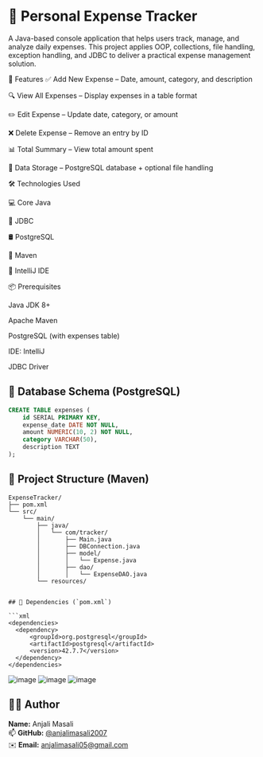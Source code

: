 # 💸 Personal Expense Tracker
A Java-based console application that helps users track, manage, and analyze daily expenses. This project applies OOP, collections, file handling, exception handling, and JDBC to deliver a practical expense management solution.

🚀 Features
✅ Add New Expense – Date, amount, category, and description

🔍 View All Expenses – Display expenses in a table format

✏️ Edit Expense – Update date, category, or amount

❌ Delete Expense – Remove an entry by ID

📊 Total Summary – View total amount spent 


💾 Data Storage – PostgreSQL database + optional file handling

🛠️ Technologies Used



💻 Core Java	

🧩 JDBC	

🛢️ PostgreSQL	

📁 Maven	

🧰 IntelliJ	IDE


📦 Prerequisites

Java JDK 8+

Apache Maven

PostgreSQL (with expenses table)

IDE:  IntelliJ

JDBC Driver 

## 🧾 Database Schema (PostgreSQL)

```sql
CREATE TABLE expenses (
    id SERIAL PRIMARY KEY,
    expense_date DATE NOT NULL,
    amount NUMERIC(10, 2) NOT NULL,
    category VARCHAR(50),
    description TEXT
);
```


## 📂 Project Structure (Maven)

```plaintext
ExpenseTracker/
├── pom.xml
└── src/
    └── main/
        ├── java/
        │   └── com/tracker/
        │       ├── Main.java
        │       ├── DBConnection.java  
        │       ├── model/
        │       │   └── Expense.java
        │       ├── dao/
        │       │   └── ExpenseDAO.java  
        └── resources/
          
        
## 🧩 Dependencies (`pom.xml`)

```xml
<dependencies>
  <dependency>
      <groupId>org.postgresql</groupId>
      <artifactId>postgresql</artifactId>
      <version>42.7.7</version>
  </dependency>
</dependencies>
```


![image](https://github.com/user-attachments/assets/cfff2f11-3cee-475b-9b2c-fc2572ec9d0d)
![image](https://github.com/user-attachments/assets/542c79c0-41ad-4b9d-8dbf-09dd2fa0e6f0)
![image](https://github.com/user-attachments/assets/304c7beb-5cfb-414a-8eea-aadadc1e1159)



## 👩‍💻 Author

**Name:** Anjali Masali  
📫 **GitHub:** [@anjalimasali2007](https://github.com/anjalimasali2007)  
✉️ **Email:** [anjalimasali05@gmail.com](mailto:anjalimasali05@gmail.com)




